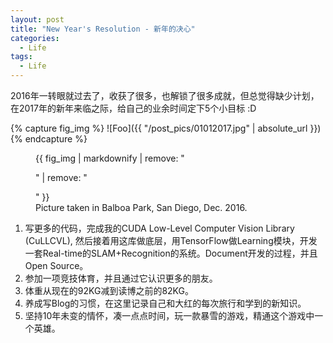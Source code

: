 ```yaml
---
layout: post
title: "New Year's Resolution - 新年的决心"
categories: 
  - Life
tags:
  - Life
---
```


2016年一转眼就过去了，收获了很多，也解锁了很多成就，但总觉得缺少计划，在2017年的新年来临之际，给自己的业余时间定下5个小目标 :D

{% capture fig_img %}
![Foo]({{ "/post_pics/01012017.jpg" | absolute_url }})
{% endcapture %}

<figure>
  {{ fig_img | markdownify | remove: "<p>" | remove: "</p>" }}
  <figcaption>Picture taken in Balboa Park, San Diego, Dec. 2016.</figcaption>
</figure>

1. 写更多的代码，完成我的CUDA Low-Level Computer Vision Library (CuLLCVL), 然后接着用这库做底层，用TensorFlow做Learning模块，开发一套Real-time的SLAM+Recognition的系统。Document开发的过程，并且Open Source。
2. 参加一项竞技体育，并且通过它认识更多的朋友。
3. 体重从现在的92KG减到读博之前的82KG。
4. 养成写Blog的习惯，在这里记录自己和大红的每次旅行和学到的新知识。
5. 坚持10年未变的情怀，凑一点点时间，玩一款暴雪的游戏，精通这个游戏中一个英雄。


